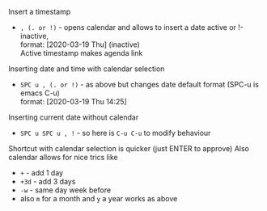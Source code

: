 Insert a timestamp

- `, (. or !)` - opens calendar and allows to insert a date active or !-inactive,
   <br/>format: [2020-03-19 Thu] (inactive) 
   <br/>Active timestamp makes agenda link
   
Inserting date and time with calendar selection
- `SPC u , (. or !)` - as above but changes date default format (SPC-u is emacs C-u)
  <br/>format: [2020-03-19 Thu 14:25]

Inserting current date without calendar
- `SPC u SPC u , !` - so here is `C-u C-u` to modify behaviour

Shortcut with calendar selection is quicker (just ENTER to approve)
Also calendar allows for nice trics like
- `+` - add 1 day
- `+3d` - add 3 days
- `-w` - same day week before
- also `m` for a month and `y` a year works as above

